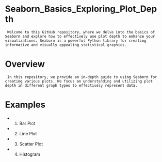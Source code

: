 # Seaborn_Basics_Exploring_Plot_Depth
` Welcome to this GitHub repository, where we delve into the basics of Seaborn and explore how to effectively use plot depth to enhance your visualizations. Seaborn is a powerful Python library for creating informative and visually appealing statistical graphics.`

# Overview
` In this repository, we provide an in-depth guide to using Seaborn for creating various plots. We focus on understanding and utilizing plot depth in different graph types to effectively represent data.`
# Examples
- 1. Bar Plot
- 2. Line Plot
- 3. Scatter Plot
- 4. Histogram
